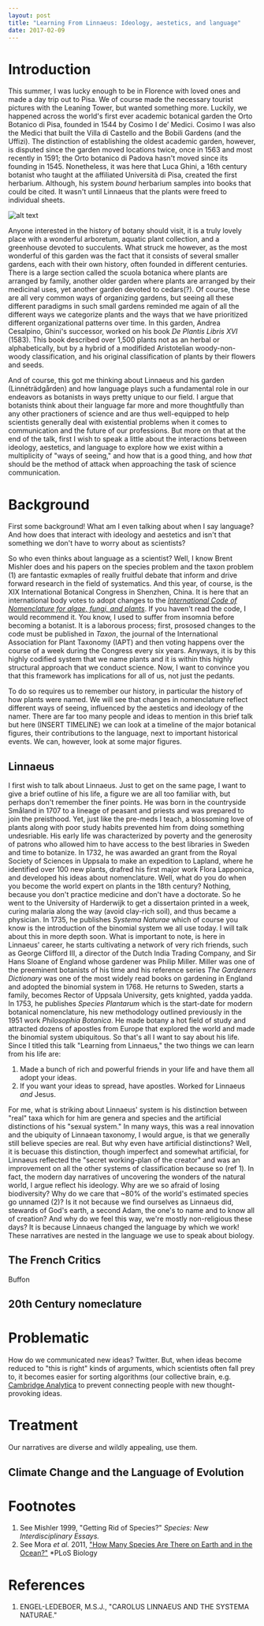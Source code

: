 ```yaml
---
layout: post
title: "Learning From Linnaeus: Ideology, aestetics, and language"
date: 2017-02-09
---
```


# Introduction
This summer, I was lucky enough to be in Florence with loved ones and made a day trip out to Pisa. We of course made the necessary tourist pictures with the Leaning Tower, but wanted something more. Luckily, we happened across the world's first ever academic botanical garden the Orto Botanico di Pisa, founded in 1544 by Cosimo I de’ Medici. Cosimo I was also the Medici that built the Villa di Castello and the Bobili Gardens (and the Uffizi). The distinction of establishing the oldest academic garden, however, is disputed since the garden moved locations twice, once in 1563 and most recently in 1591; the Orto botanico di Padova hasn't moved since its founding in 1545. Nonetheless, it was here that Luca Ghini, a 16th century botanist who taught at the affiliated Università di Pisa, created the first herbarium. Although, his system *bound* herbarium samples into books that could be cited. It wasn't until Linnaeus that the plants were freed to individual sheets.

![alt text](https://MichaelSongAGradStudent.github.io/images/ortoBotanico.jpg "Bamboo at Pisa")

Anyone interested in the history of botany should visit, it is a truly lovely place with a wonderful arboretum, aquatic plant collection, and a greenhouse devoted to succulents. What struck me however, as the most wonderful of this garden was the fact that it consists of several smaller gardens, each with their own history, often founded in different centuries. There is a large section called the scuola botanica where plants are arranged by family, another older garden where plants are arranged by their medicinal uses, yet another garden devoted to cedars(?). Of course, these are all very common ways of organizing gardens, but seeing all these different paradigms in such small gardens reminded me again of all the different ways we categorize plants and the ways that we have prioritized different organizational patterns over time. In this garden, Andrea Cesalpino, Ghini's successor, worked on his book *De Plantis Libris XVI* (1583). This book described over 1,500 plants not as an herbal or alphabetically, but by a hybrid of a modifided Aristotelian woody-non-woody classification, and his original classification of plants by their flowers and seeds.

And of course, this got me thinking about Linnaeus and his garden (Linnéträdgården) and how language plays such a fundamental role in our endeavors as botanists in ways pretty unique to our field. I argue that botanists think about their language far more and more thoughtfully than any other practioners of science and are thus well-equipped to help scientists generally deal with existential problems when it comes to communication and the future of our professions. But more on that at the end of the talk, first I wish to speak a little about the interactions between ideology, aestetics, and language to explore how we exist within a multiplicity of "ways of seeing," and how that is a good thing, and how *that* should be the method of attack when approaching the task of science communication. 

# Background
First some background! What am I even talking about when I say language? And how does that interact with ideology and aestetics and isn't that something we don't have to worry about as scientists?

So who even thinks about language as a scientist? Well, I know Brent Mishler does and his papers on the species problem and the taxon problem (1) are fantastic exmaples of really fruitful debate that inform and drive forward research in the field of systematics. And this year, of course, is the XIX International Botanical Congress in Shenzhen, China. It is here that an international body votes to adopt changes to the [*International Code of Nomenclature for algae, fungi, and plants*](http://www.iapt-taxon.org/nomen/main.php?page=title). If you haven't read the code, I would recommend it. You know, I used to suffer from insomnia before becoming a botanist. It is a laborous process; first, prososed changes to the code must be published in *Taxon*, the journal of the International Association for Plant Taxonomy (IAPT) and then voting happens over the course of a week during the Congress every six years. Anyways, it is by this highly codified system that we name plants and it is within this highly structural approach that we conduct science. Now, I want to convince you that this framework has implications for all of us, not just the pedants.

To do so requires us to remember our history, in particular the history of how plants were named. We will see that changes in nomenclature reflect different ways of seeing, influenced by the aestetics and ideology of the namer. There are far too many people and ideas to mention in this brief talk but here (INSERT TIMELINE) we can look at a timeline of the major botanical figures, their contributions to the language, next to important historical events. We can, however, look at some major figures.

## Linnaeus
I first wish to talk about Linnaeus. Just to get on the same page, I want to give a brief outline of his life, a figure we are all too familiar with, but perhaps don't remember the finer points. He was born in the countryside Småland in 1707 to a lineage of peasant and priests and was prepared to join the preisthood. Yet, just like the pre-meds I teach, a blossoming love of plants along with poor study habits prevented him from doing something undesriable. His early life was characterized by poverty and the generosity of patrons who allowed him to have access to the best libraries in Sweden and time to botanize. In 1732, he was awarded an grant from the Royal Society of Sciences in Uppsala to make an expedition to Lapland, where he identified over 100 new plants, drafred his first major work Flora Lapponica, and developed his ideas about nomenclature. Well, what do you do when you become the world expert on plants in the 18th century? Nothing, because you don't practice medicine and don't have a doctorate. So he went to the University of Harderwijk to get a dissertaion printed in a week, curing malaria along the way (avoid clay-rich soil), and thus became a physician. In 1735, he publishes *Systema Naturae* which of course you know is the introduction of the binomial system we all use today. I will talk about this in more depth soon. What is important to note, is here in Linnaeus' career, he starts cultivating a network of very rich friends, such as George Clifford III, a director of the Dutch India Trading Company, and Sir Hans Sloane of England whose  gardener was Philip Miller. Miller was one of the preeminent botanists of his time and his reference series *The Gardeners Dictionary* was one of the most widely read books on gardening in England and adopted the binomial system in 1768. He returns to Sweden, starts a family, becomes Rector of Uppsala University, gets knighted, yadda yadda. In 1753, he publishes *Species Plantarum* which is the start-date for modern botanical nomenclature, his new methodology outlined previously in the 1951 work *Philosophia Botanica*. He made botany a hot field of study and attracted dozens of apostles from Europe that explored the world and made the binomial system ubiquitous. So that's all I want to say about his life. Since I titled this talk "Learning from Linnaeus," the two things we can learn from his life are:

1. Made a bunch of rich and powerful friends in your life and have them all adopt your ideas.
2. If you want your ideas to spread, have apostles. Worked for Linnaeus *and* Jesus.

For me, what is striking about Linnaeus' system is his distinction between "real" taxa which for him are genera and species and the artificial distinctions of his "sexual system." In many ways, this was a real innovation and the ubiquity of Linnaean taxonomy, I would argue, is that we generally still believe species are real. But why even have artificial distinctions? Well, it is becuase this distinction, though imperfect and somewhat artificial, for Linnaeus reflected the "secret working-plan of the creator" and was an improvement on all the other systems of classification because so (ref 1).
In fact, the modern day narratives of uncovering the wonders of the natural world, I argue reflect his ideology. Why are we so afraid of losing biodiversity? Why do we care that ~80% of the world's estimated species go unnamed (2)? Is it not because we find ourselves as Linnaeus did, stewards of God's earth, a second Adam, the one's to name and to know all of creation? And why do we feel this way, we're mostly non-religious these days? It is because Linnaeus changed the language by which we work! These narratives are nested in the language we use to speak about biology.

## The French Critics
Buffon

## 20th Century nomeclature


# Problematic
How do we communicated new ideas? Twitter. But, when ideas become reduced to "this is right" kinds of arguments, which scientists often fall prey to, it becomes easier for sorting algorithms (our collective brain, e.g. [Cambridge Analytica](https://www.youtube.com/watch?v=n8Dd5aVXLCc) to prevent connecting people with new thought-provoking ideas.


# Treatment
Our narratives are diverse and wildly appealing, use them.

## Climate Change and the Language of Evolution

# Footnotes
1. See Mishler 1999, "Getting Rid of Species?" *Species: New Interdisciplinary Essays.*
2. See Mora *et al.* 2011, ["How Many Species Are There on Earth and in the Ocean?"](http://wormlab.biology.dal.ca/publication/view/mora-c-tittensor-dp-adl-s-simpson-agb-worm-b-2011-how-many-species-are-there-on-earth-and-in-the-ocean/) *PLoS Biology

# References
1. ENGEL-LEDEBOER, M.S.J., "CAROLUS LINNAEUS AND THE SYSTEMA NATURAE."
